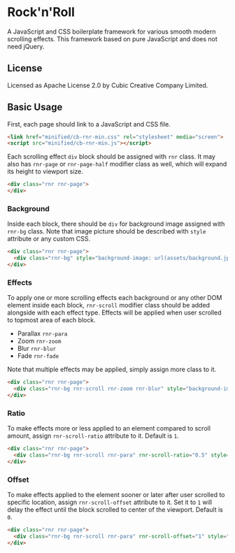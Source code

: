 # Rock'n'Roll
A JavaScript and CSS boilerplate framework for various smooth modern scrolling effects. This framework based on pure JavaScript and does not need jQuery.

## License
Licensed as Apache License 2.0 by Cubic Creative Company Limited.

## Basic Usage
First, each page should link to a JavaScript and CSS file.

```HTML
<link href="minified/cb-rnr-min.css" rel="stylesheet" media="screen">
<script src="minified/cb-rnr-min.js"></script>
```

Each scrolling effect `div` block should be assigned with `rnr` class. It may also has `rnr-page` or `rnr-page-half` modifier class as well, which will expand its height to viewport size.

```HTML
<div class="rnr rnr-page">
</div>
```

### Background
Inside each block, there should be `div` for background image assigned with `rnr-bg` class. Note that image picture should be described with `style` attribute or any custom CSS.

```HTML
<div class="rnr rnr-page">
  <div class="rnr-bg" style="background-image: url(assets/background.jpg);"></div>
</div>
```

### Effects
To apply one or more scrolling effects each background or any other DOM element inside each block, `rnr-scroll` modifier class should be added alongside with each effect type. Effects will be applied when user scrolled to topmost area of each block.

- Parallax `rnr-para`
- Zoom `rnr-zoom`
- Blur `rnr-blur`
- Fade `rnr-fade`

Note that multiple effects may be applied, simply assign more class to it.

```HTML
<div class="rnr rnr-page">
  <div class="rnr-bg rnr-scroll rnr-zoom rnr-blur" style="background-image: url(assets/background.jpg);"></div>
</div>
```

### Ratio
To make effects more or less applied to an element compared to scroll amount, assign `rnr-scroll-ratio` attribute to it. Default is `1`.

```HTML
<div class="rnr rnr-page">
  <div class="rnr-bg rnr-scroll rnr-para" rnr-scroll-ratio="0.5" style="background-image: url(assets/background.jpg);"></div>
</div>
```

### Offset
To make effects applied to the element sooner or later after user scrolled to specific location, assign `rnr-scroll-offset` attribute to it. Set it to `1` will delay the effect until the block scrolled to center of the viewport. Default is `0`.

```HTML
<div class="rnr rnr-page">
  <div class="rnr-bg rnr-scroll rnr-para" rnr-scroll-offset="1" style="background-image: url(assets/background.jpg);"></div>
</div>
```
